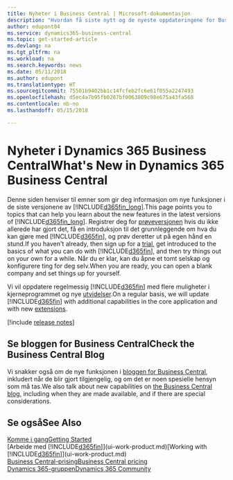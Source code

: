 ```yaml
---
title: Nyheter i Business Central | Microsoft-dokumentasjon
description: "Hvordan få siste nytt og de nyeste oppdateringene for Business Central."
author: edupont04
ms.service: dynamics365-business-central
ms.topic: get-started-article
ms.devlang: na
ms.tgt_pltfrm: na
ms.workload: na
ms.search.keywords: news
ms.date: 05/11/2018
ms.author: edupont
ms.translationtype: HT
ms.sourcegitcommit: 75501b9402bb1c14fcfeb2fc6e61f055a2247493
ms.openlocfilehash: d5ec4a7b95fb0287bf0063809c98e675a43fa568
ms.contentlocale: nb-no
ms.lasthandoff: 05/15/2018

---
```

# <a name="whats-new-in-dynamics-365-business-central"></a><span data-ttu-id="f05c0-103">Nyheter i Dynamics 365 Business Central</span><span class="sxs-lookup"><span data-stu-id="f05c0-103">What's New in Dynamics 365 Business Central</span></span>
<span data-ttu-id="f05c0-104">Denne siden henviser til emner som gir deg informasjon om nye funksjoner i de siste versjonene av [!INCLUDE[d365fin_long](includes/d365fin_long_md.md)].</span><span class="sxs-lookup"><span data-stu-id="f05c0-104">This page points you to topics that can help you learn about the new features in the latest versions of [!INCLUDE[d365fin_long](includes/d365fin_long_md.md)].</span></span> <span data-ttu-id="f05c0-105">Registrer deg for [prøveversjonen](https://trials.dynamics.com/) hvis du ikke allerede har gjort det, få en introduksjon til det grunnleggende om hva du kan gjøre med [!INCLUDE[d365fin](includes/d365fin_md.md)], og prøv deretter ut på egen hånd en stund.</span><span class="sxs-lookup"><span data-stu-id="f05c0-105">If you haven't already, then sign up for a [trial](https://trials.dynamics.com/), get introduced to the basics of what you can do with [!INCLUDE[d365fin](includes/d365fin_md.md)], and then try things out on your own for a while.</span></span> <span data-ttu-id="f05c0-106">Når du er klar, kan du åpne et tomt selskap og konfigurere ting for deg selv.</span><span class="sxs-lookup"><span data-stu-id="f05c0-106">When you are ready, you can open a blank company and set things up for yourself.</span></span>  

<span data-ttu-id="f05c0-107">Vi vil oppdatere regelmessig [!INCLUDE[d365fin](includes/d365fin_md.md)] med flere muligheter i kjerneprogrammet og nye [utvidelser](ui-extensions.md).</span><span class="sxs-lookup"><span data-stu-id="f05c0-107">On a regular basis, we will update [!INCLUDE[d365fin](includes/d365fin_md.md)] with additional capabilities in the core application and with new [extensions](ui-extensions.md).</span></span>  

[!include [release notes](includes/release-notes.md)]

## <a name="check-the-business-central-blog"></a><span data-ttu-id="f05c0-108">Se bloggen for Business Central</span><span class="sxs-lookup"><span data-stu-id="f05c0-108">Check the Business Central Blog</span></span>
<span data-ttu-id="f05c0-109">Vi snakker også om de nye funksjonen i [bloggen for Business Central](https://community.dynamics.com/business/b/financials/), inkludert når de blir gjort tilgjengelig, og om det er noen spesielle hensyn som må tas.</span><span class="sxs-lookup"><span data-stu-id="f05c0-109">We also talk about new capabilities on [the Business Central blog](https://community.dynamics.com/business/b/financials/), including when they are made available, and if there are special considerations.</span></span>  

## <a name="see-also"></a><span data-ttu-id="f05c0-110">Se også</span><span class="sxs-lookup"><span data-stu-id="f05c0-110">See Also</span></span>
[<span data-ttu-id="f05c0-111">Komme i gang</span><span class="sxs-lookup"><span data-stu-id="f05c0-111">Getting Started</span></span>](product-get-started.md)  
<span data-ttu-id="f05c0-112">[Arbeide med [!INCLUDE[d365fin](includes/d365fin_md.md)]](ui-work-product.md)</span><span class="sxs-lookup"><span data-stu-id="f05c0-112">[Working with [!INCLUDE[d365fin](includes/d365fin_md.md)]](ui-work-product.md)</span></span>  
[<span data-ttu-id="f05c0-113">Business Central-prising</span><span class="sxs-lookup"><span data-stu-id="f05c0-113">Business Central pricing</span></span>](https://dynamics.microsoft.com/en-us/business-central/overview/#pricing)  
[<span data-ttu-id="f05c0-114">Dynamics 365-gruppen</span><span class="sxs-lookup"><span data-stu-id="f05c0-114">Dynamics 365 Community</span></span>](https://community.dynamics.com/business/)  

